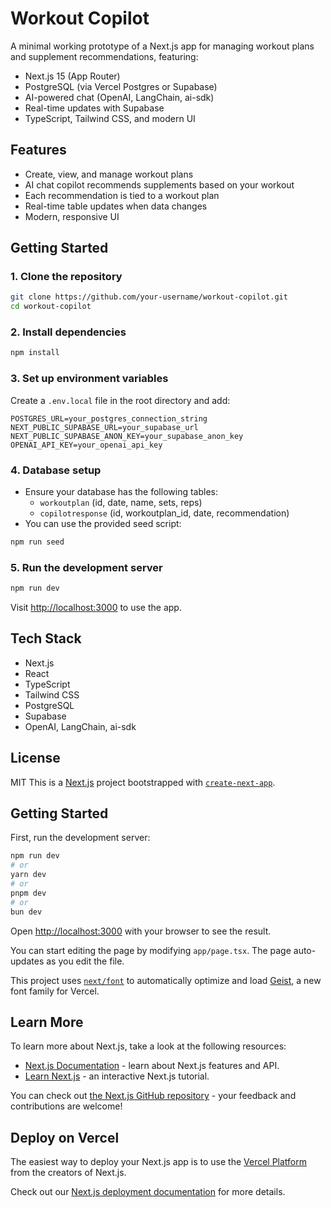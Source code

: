 # Workout Copilot

A minimal working prototype of a Next.js app for managing workout plans and supplement recommendations, featuring:

- Next.js 15 (App Router)
- PostgreSQL (via Vercel Postgres or Supabase)
- AI-powered chat (OpenAI, LangChain, ai-sdk)
- Real-time updates with Supabase
- TypeScript, Tailwind CSS, and modern UI

## Features

- Create, view, and manage workout plans
- AI chat copilot recommends supplements based on your workout
- Each recommendation is tied to a workout plan
- Real-time table updates when data changes
- Modern, responsive UI

## Getting Started

### 1. Clone the repository
```bash
git clone https://github.com/your-username/workout-copilot.git
cd workout-copilot
```

### 2. Install dependencies
```bash
npm install
```

### 3. Set up environment variables
Create a `.env.local` file in the root directory and add:
```
POSTGRES_URL=your_postgres_connection_string
NEXT_PUBLIC_SUPABASE_URL=your_supabase_url
NEXT_PUBLIC_SUPABASE_ANON_KEY=your_supabase_anon_key
OPENAI_API_KEY=your_openai_api_key
```

### 4. Database setup
- Ensure your database has the following tables:
	- `workoutplan` (id, date, name, sets, reps)
	- `copilotresponse` (id, workoutplan_id, date, recommendation)
- You can use the provided seed script:
```bash
npm run seed
```

### 5. Run the development server
```bash
npm run dev
```

Visit [http://localhost:3000](http://localhost:3000) to use the app.

## Tech Stack
- Next.js
- React
- TypeScript
- Tailwind CSS
- PostgreSQL
- Supabase
- OpenAI, LangChain, ai-sdk

## License
MIT
This is a [Next.js](https://nextjs.org) project bootstrapped with [`create-next-app`](https://nextjs.org/docs/app/api-reference/cli/create-next-app).

## Getting Started

First, run the development server:

```bash
npm run dev
# or
yarn dev
# or
pnpm dev
# or
bun dev
```

Open [http://localhost:3000](http://localhost:3000) with your browser to see the result.

You can start editing the page by modifying `app/page.tsx`. The page auto-updates as you edit the file.

This project uses [`next/font`](https://nextjs.org/docs/app/building-your-application/optimizing/fonts) to automatically optimize and load [Geist](https://vercel.com/font), a new font family for Vercel.

## Learn More

To learn more about Next.js, take a look at the following resources:

- [Next.js Documentation](https://nextjs.org/docs) - learn about Next.js features and API.
- [Learn Next.js](https://nextjs.org/learn) - an interactive Next.js tutorial.

You can check out [the Next.js GitHub repository](https://github.com/vercel/next.js) - your feedback and contributions are welcome!

## Deploy on Vercel

The easiest way to deploy your Next.js app is to use the [Vercel Platform](https://vercel.com/new?utm_medium=default-template&filter=next.js&utm_source=create-next-app&utm_campaign=create-next-app-readme) from the creators of Next.js.

Check out our [Next.js deployment documentation](https://nextjs.org/docs/app/building-your-application/deploying) for more details.
